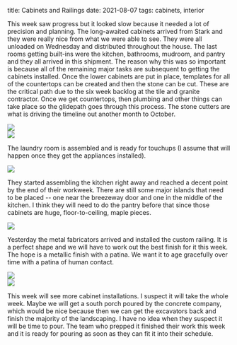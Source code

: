 title: Cabinets and Railings
date: 2021-08-07
tags: cabinets, interior

This week saw progress but it looked slow because it needed a lot of precision and planning. The long-awaited cabinets arrived from Stark and they were really nice from what we were able to see. They were all unloaded on Wednesday and distributed throughout the house.  The last rooms getting built-ins were the kitchen, bathrooms, mudroom, and pantry and they all arrived in this shipment.  The reason why this was so important is because all of the remaining major tasks are subsequent to getting the cabinets installed. Once the lower cabinets are put in place, templates for all of the countertops can be created and then the stone can be cut. These are the critical path due to the six week backlog at the tile and granite contractor.  Once we get countertops, then plumbing and other things can take place so the glidepath goes through this process. The stone cutters are what is driving the timeline out another month to October. 

![](/files/2021-08-07-cabinets.jpeg)       
![](/files/2021-08-07-more-cabinets.jpeg)       

The laundry room is assembled and is ready for touchups (I assume that will happen once they get the appliances installed). 

![](/files/2021-08-07-laundry.jpeg)      

They started assembling the kitchen right away and reached a decent point by the end of their workweek.  There are still some major islands that need to be placed -- one near the breezeway door and one in the  middle of the kitchen. I think they will need to do the pantry before that since those cabinets are huge, floor-to-ceiling, maple pieces. 

![](/files/2021-08-07-kitchen-in-progress.jpeg)       

Yesterday the metal fabricators arrived and installed the custom railing.  It is a perfect shape and we will have to work out the best finish for it this week.  The hope is a metallic finish with a patina. We want it to age gracefully over time with a patina of human contact.

![](/files/2021-08-07-railing-landing.jpeg)       
![](/files/2021-08-07-railing-above.jpeg)       

This week will see more cabinet installations.  I suspect it will take the whole week.  Maybe we will get a south porch poured by the concrete company, which would be nice because then we can get the excavators back and finish the majority of the landscaping.  I have no idea when they suspect it will be time to pour. The team who prepped it finished their work this week and it is ready for pouring as soon as they can fit it into their schedule.


